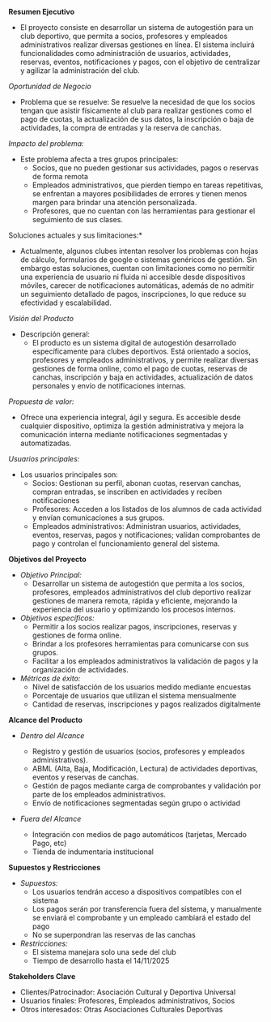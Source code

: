 **Resumen Ejecutivo**
- El proyecto consiste en desarrollar un sistema de autogestión para un club deportivo, que permita a socios, profesores y empleados administrativos realizar diversas gestiones en línea. El sistema incluirá 
  funcionalidades como administración de usuarios, actividades, reservas, eventos, notificaciones y pagos, con el objetivo de centralizar y agilizar la administración del club.

*Oportunidad de Negocio*
- Problema que se resuelve: 
     Se resuelve la necesidad de que los socios tengan que asistir físicamente al club para realizar gestiones como el pago de cuotas, la actualización de sus datos, la inscripción o baja de actividades, la compra de 
     entradas y la reserva de canchas.

*Impacto del problema:*
- Este problema afecta a tres grupos principales:
    - Socios, que no pueden gestionar sus actividades, pagos o reservas de forma remota
    - Empleados administrativos, que pierden tiempo en tareas repetitivas, se enfrentan a mayores posibilidades de errores y tienen menos margen para brindar una atención personalizada.
    - Profesores, que no cuentan con las herramientas para gestionar el seguimiento de sus clases.

Soluciones actuales y sus limitaciones:*
- Actualmente, algunos clubes intentan resolver los problemas con hojas de cálculo, formularios de google o sistemas genéricos de gestión. Sin embargo estas soluciones, cuentan con limitaciones como no permitir una experiencia de usuario ni fluida ni accesible desde dispositivos móviles, carecer de notificaciones automáticas, además de no admitir un seguimiento detallado de pagos, inscripciones, lo que reduce su efectividad y escalabilidad.

*Visión del Producto*
- Descripción general:  
  - El producto es un sistema digital de autogestión desarrollado específicamente para clubes deportivos. Está orientado a socios, profesores y empleados administrativos, y permite realizar diversas gestiones de forma online, como el pago de cuotas, reservas de canchas, inscripción y baja en actividades, actualización de datos personales y envío de notificaciones internas.

*Propuesta de valor:*
- Ofrece una experiencia integral, ágil y segura. Es accesible desde cualquier dispositivo, optimiza la gestión administrativa y mejora la comunicación interna mediante notificaciones segmentadas y automatizadas.

*Usuarios principales:*
- Los usuarios principales son:
  - Socios: Gestionan su perfil, abonan cuotas, reservan canchas, compran entradas, se inscriben en actividades y reciben notificaciones
  - Profesores: Acceden a los listados de los alumnos de cada actividad y envían comunicaciones a sus grupos.
  - Empleados administrativos: Administran usuarios, actividades, eventos, reservas, pagos y notificaciones; validan comprobantes de pago y controlan el funcionamiento general del sistema.

**Objetivos del Proyecto**
- *Objetivo Principal:*
   - Desarrollar un sistema de autogestión que permita a los socios, profesores, empleados administrativos del club deportivo realizar gestiones de manera remota, rápida y eficiente, mejorando la experiencia del 
     usuario y optimizando los procesos internos.
- *Objetivos específicos:*
   - Permitir a los socios realizar pagos, inscripciones, reservas y gestiones de forma online.
   - Brindar a los profesores herramientas para comunicarse con sus grupos.
   - Facilitar a los empleados administrativos la validación de pagos y la organización de actividades.
- *Métricas de éxito:*
   - Nivel de satisfacción de los usuarios medido mediante encuestas
   - Porcentaje de usuarios que utilizan el sistema mensualmente
   - Cantidad de reservas, inscripciones y pagos realizados digitalmente

**Alcance del Producto**
 
- *Dentro del Alcance*
  - Registro y gestión de usuarios (socios, profesores y empleados administrativos).
  - ABML (Alta, Baja, Modificación, Lectura) de actividades deportivas, eventos y reservas de canchas.
  - Gestión de pagos mediante carga de comprobantes y validación por parte de los empleados administrativos.
  - Envío de notificaciones segmentadas según grupo o actividad

- *Fuera del Alcance*
  - Integración con medios de pago automáticos (tarjetas, Mercado Pago, etc)
  - Tienda de indumentaria institucional

**Supuestos y Restricciones**
- *Supuestos:*
  - Los usuarios tendrán acceso a dispositivos compatibles con el sistema
  - Los pagos serán por transferencia fuera del sistema, y manualmente se enviará el comprobante y un empleado cambiará el estado del pago
  - No se superpondran las reservas de las canchas
- *Restricciones:*
  - El sistema manejara solo una sede del club
  - Tiempo de desarrollo hasta el 14/11/2025
  
**Stakeholders Clave**
  - Clientes/Patrocinador: Asociación Cultural y Deportiva Universal
  - Usuarios finales: Profesores, Empleados administrativos, Socios
  - Otros interesados: Otras Asociaciones Culturales Deportivas 
